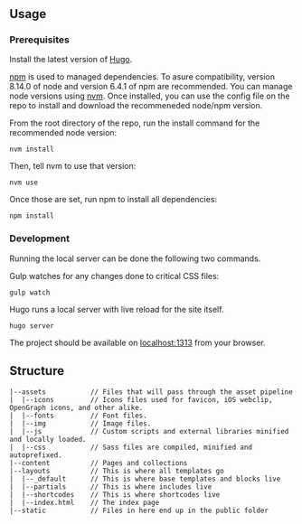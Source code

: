 # 


## Usage
### Prerequisites
Install the latest version of [Hugo](https://gohugo.io/getting-started/installing/).

[npm](https://docs.npmjs.com/getting-started/what-is-npm) is used to managed dependencies. To asure compatibility, version 8.14.0 of node and version 6.4.1 of npm are recommended. You can manage node versions using [nvm](https://github.com/creationix/nvm#installation). Once installed, you can use the config file on the repo to install and download the recommeneded node/npm version.

From the root directory of the repo, run the install command for the recommended node version:
```
nvm install
```

Then, tell nvm to use that version:
```
nvm use
```

Once those are set, run npm to install all dependencies:
```
npm install
```

### Development
Running the local server can be done the following two commands.

Gulp watches for any changes done to critical CSS files:
```
gulp watch
```

Hugo runs a local server with live reload for the site itself.
```
hugo server
```

The project should be available on [localhost:1313](http://localhost:1313) from your browser.

## Structure
```
|--assets           // Files that will pass through the asset pipeline
|  |--icons         // Icons files used for favicon, iOS webclip, OpenGraph icons, and other alike.
|  |--fonts         // Font files.
|  |--img      	    // Image files.
|  |--js            // Custom scripts and external libraries minified and locally loaded.
|  |--css           // Sass files are compiled, minified and autoprefixed.
|--content          // Pages and collections
|--layouts          // This is where all templates go
|  |--_default      // This is where base templates and blocks live
|  |--partials      // This is where includes live
|  |--shortcodes    // This is where shortcodes live
|  |--index.html    // The index page
|--static     	    // Files in here end up in the public folder
```